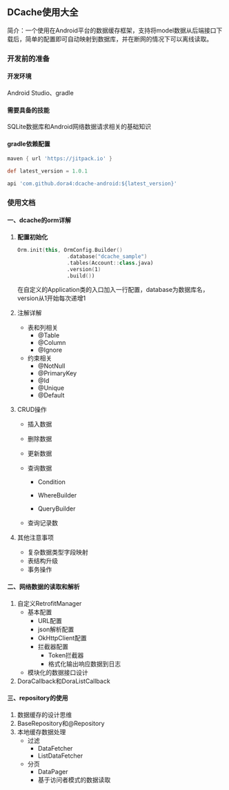 ## DCache使用大全

简介：一个使用在Android平台的数据缓存框架，支持将model数据从后端接口下载后，简单的配置即可自动映射到数据库，并在断网的情况下可以离线读取。



### 开发前的准备

#### 开发环境

Android Studio、gradle

#### 需要具备的技能

SQLite数据库和Android网络数据请求相关的基础知识

#### gradle依赖配置

```groovy
maven { url 'https://jitpack.io' }

def latest_version = 1.0.1

api 'com.github.dora4:dcache-android:${latest_version}'
```



### 使用文档

#### 一、dcache的orm详解

1. **配置初始化**

   ```kotlin
   Orm.init(this, OrmConfig.Builder()
                   .database("dcache_sample")
                   .tables(Account::class.java)
                   .version(1)
                   .build())
   ```

   在自定义的Application类的入口加入一行配置，database为数据库名，version从1开始每次递增1

2. 注解详解

   - 表和列相关
     - @Table
     - @Column
     - @Ignore
   - 约束相关
     - @NotNull
     - @PrimaryKey
     - @Id
     - @Unique
     - @Default

3. CRUD操作

   - 插入数据

   - 删除数据

   - 更新数据

   - 查询数据

     - Condition

     - WhereBuilder
     - QueryBuilder

   - 查询记录数

4. 其他注意事项

   - 复杂数据类型字段映射
   - 表结构升级
   - 事务操作

#### 二、网络数据的读取和解析

1. 自定义RetrofitManager
   - 基本配置
     - URL配置
     - json解析配置
     - OkHttpClient配置
     - 拦截器配置
       - Token拦截器
       - 格式化输出响应数据到日志
   - 模块化的数据接口设计
2. DoraCallback和DoraListCallback

#### 三、repository的使用

1. 数据缓存的设计思维
2. BaseRepository和@Repository
3. 本地缓存数据处理
   - 过滤
     - DataFetcher
     - ListDataFetcher
   - 分页
     - DataPager
     - 基于访问者模式的数据读取
